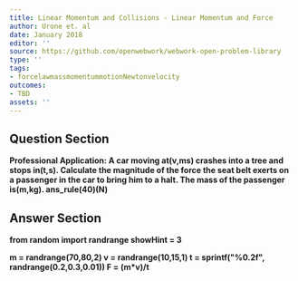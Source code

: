 ```yaml
---
title: Linear Momentum and Collisions - Linear Momentum and Force
author: Urone et. al
date: January 2018
editor: ''
source: https://github.com/openwebwork/webwork-open-problem-library
type: ''
tags:
- forcelawmassmomentummotionNewtonvelocity
outcomes:
- TBD
assets: ''
---
```


## Question Section 

<b>
<b>Professional Application:<b> A car moving at(v,ms) crashes into a tree and stops in(t,s). Calculate the magnitude of the force the seat belt exerts on a passenger in the car to bring him to a halt. The mass of the passenger is(m,kg).
ans_rule(40)(N)


## Answer Section

from random import randrange
showHint = 3

m = randrange(70,80,2)
v = randrange(10,15,1)
t = sprintf("%0.2f", randrange(0.2,0.3,0.01))
F = (m*v)/t
